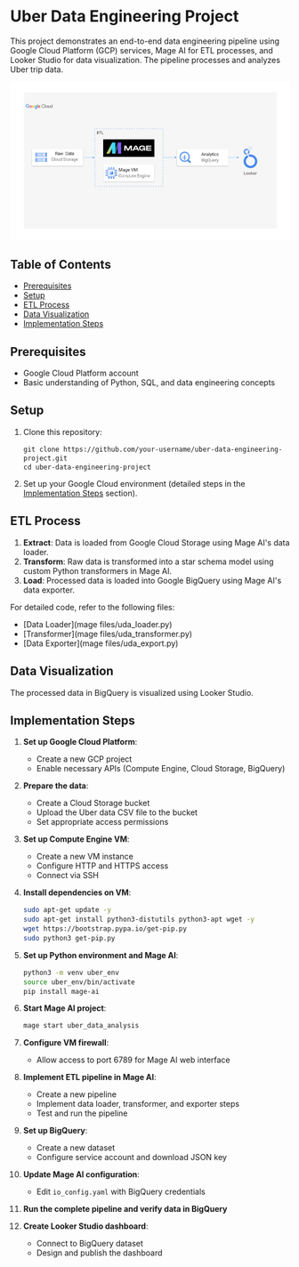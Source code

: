 # Uber Data Engineering Project

This project demonstrates an end-to-end data engineering pipeline using Google Cloud Platform (GCP) services, Mage AI for ETL processes, and Looker Studio for data visualization. The pipeline processes and analyzes Uber trip data.

![Architecture Diagram](architecture.jpg)

## Table of Contents
- [Prerequisites](#prerequisites)
- [Setup](#setup)
- [ETL Process](#etl-process)
- [Data Visualization](#data-visualization)
- [Implementation Steps](#implementation-steps)

## Prerequisites
- Google Cloud Platform account
- Basic understanding of Python, SQL, and data engineering concepts

## Setup
1. Clone this repository:
   ```
   git clone https://github.com/your-username/uber-data-engineering-project.git
   cd uber-data-engineering-project
   ```

2. Set up your Google Cloud environment (detailed steps in the [Implementation Steps](#implementation-steps) section).


## ETL Process
1. **Extract**: Data is loaded from Google Cloud Storage using Mage AI's data loader.
2. **Transform**: Raw data is transformed into a star schema model using custom Python transformers in Mage AI.
3. **Load**: Processed data is loaded into Google BigQuery using Mage AI's data exporter.

For detailed code, refer to the following files:
- [Data Loader](mage files/uda_loader.py)
- [Transformer](mage files/uda_transformer.py)
- [Data Exporter](mage files/uda_export.py)

## Data Visualization
The processed data in BigQuery is visualized using Looker Studio. 

## Implementation Steps

1. **Set up Google Cloud Platform**:
   - Create a new GCP project
   - Enable necessary APIs (Compute Engine, Cloud Storage, BigQuery)

2. **Prepare the data**:
   - Create a Cloud Storage bucket
   - Upload the Uber data CSV file to the bucket
   - Set appropriate access permissions

3. **Set up Compute Engine VM**:
   - Create a new VM instance
   - Configure HTTP and HTTPS access
   - Connect via SSH

4. **Install dependencies on VM**:
   ```bash
   sudo apt-get update -y
   sudo apt-get install python3-distutils python3-apt wget -y
   wget https://bootstrap.pypa.io/get-pip.py
   sudo python3 get-pip.py
   ```

5. **Set up Python environment and Mage AI**:
   ```bash
   python3 -m venv uber_env
   source uber_env/bin/activate
   pip install mage-ai
   ```

6. **Start Mage AI project**:
   ```bash
   mage start uber_data_analysis
   ```

7. **Configure VM firewall**:
   - Allow access to port 6789 for Mage AI web interface

8. **Implement ETL pipeline in Mage AI**:
   - Create a new pipeline
   - Implement data loader, transformer, and exporter steps
   - Test and run the pipeline

9. **Set up BigQuery**:
   - Create a new dataset
   - Configure service account and download JSON key

10. **Update Mage AI configuration**:
    - Edit `io_config.yaml` with BigQuery credentials

11. **Run the complete pipeline and verify data in BigQuery**

12. **Create Looker Studio dashboard**:
    - Connect to BigQuery dataset
    - Design and publish the dashboard
